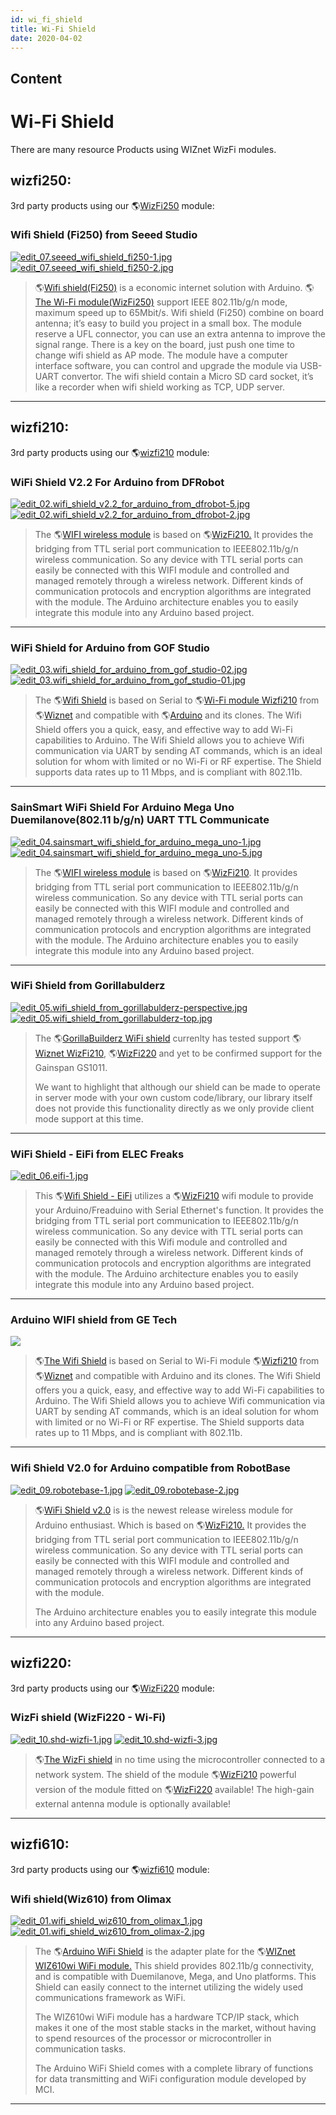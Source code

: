 ```yaml
---
id: wi_fi_shield
title: Wi-Fi Shield
date: 2020-04-02
---
```



## Content
# Wi-Fi Shield

There are many resource Products using WIZnet WizFi modules.

## wizfi250:

3rd party products using our 🌎[WizFi250]()
module:  

### Wifi Shield (Fi250) from Seeed Studio

[![edit\_07.seeed\_wifi\_shield\_fi250-1.jpg](/oshw_using_wiznet/wifi/edit_07.seeed_wifi_shield_fi250-1.jpg)](http://www.seeedstudio.com/depot/Wifi-Shield-Fi250-p-1719.html?cPath=19_20)
[![edit\_07.seeed\_wifi\_shield\_fi250-2.jpg](/oshw_using_wiznet/wifi/edit_07.seeed_wifi_shield_fi250-2.jpg)](http://www.seeedstudio.com/depot/Wifi-Shield-Fi250-p-1719.html?cPath=19_20)

> 🌎[Wifi
> shield(Fi250)](http://www.seeedstudio.com/depot/Wifi-Shield-Fi250-p-1719.html?cPath=19_20)
> is a economic internet solution with Arduino. 🌎[The Wi-Fi
> module(WizFi250)](/products/wizfi250/start) support IEEE 802.11b/g/n
> mode, maximum speed up to 65Mbit/s. Wifi shield (Fi250) combine on
> board antenna; it’s easy to build you project in a small box. The
> module reserve a UFL connector, you can use an extra antenna to
> improve the signal range. There is a key on the board, just push one
> time to change wifi shield as AP mode. The module have a computer
> interface software, you can control and upgrade the module via
> USB-UART convertor. The wifi shield contain a Micro SD card socket,
> it’s like a recorder when wifi shield working as TCP, UDP server.

-----
## wizfi210:

3rd party products using our
🌎[wizfi210](http://wiznet.co.kr/sub_modules/en/product/Product_Detail.asp?cate1=5&cate2=43&cate3=0&pid=1132)
module:  

### WiFi Shield V2.2 For Arduino from DFRobot

[![edit\_02.wifi\_shield\_v2.2\_for\_arduino\_from\_dfrobot-5.jpg](/oshw_using_wiznet/wifi/edit_02.wifi_shield_v2.2_for_arduino_from_dfrobot-5.jpg)](http://www.dfrobot.com/index.php?route=product/product&product_id=548#.UzzQSpaweUm)
[![edit\_02.wifi\_shield\_v2.2\_for\_arduino\_from\_dfrobot-2.jpg](/oshw_using_wiznet/wifi/edit_02.wifi_shield_v2.2_for_arduino_from_dfrobot-2.jpg)](http://www.dfrobot.com/index.php?route=product/product&product_id=548#.UzzQSpaweUm)

> The 🌎[WIFI wireless
> module](http://www.dfrobot.com/index.php?route=product/product&product_id=548#.UzzQSpaweUm)
> is based on
> 🌎[WizFi210.](http://wiznet.co.kr/sub_modules/en/product/Product_Detail.asp?cate1=5&cate2=43&cate3=0&pid=1132)
> It provides the bridging from TTL serial port communication to
> IEEE802.11b/g/n wireless communication. So any device with TTL serial
> ports can easily be connected with this WIFI module and controlled and
> managed remotely through a wireless network. Different kinds of
> communication protocols and encryption algorithms are integrated with
> the module. The Arduino architecture enables you to easily integrate
> this module into any Arduino based project.

-----

### WiFi Shield for Arduino from GOF Studio

[![edit\_03.wifi\_shield\_for\_arduino\_from\_gof\_studio-02.jpg](/oshw_using_wiznet/wifi/edit_03.wifi_shield_for_arduino_from_gof_studio-02.jpg)](http://www.geekonfire.com/index.php?main_page=product_info&cPath=7_48&products_id=83&zenid=t0m9tqgkchfqumt47bh2rcp163)
[![edit\_03.wifi\_shield\_for\_arduino\_from\_gof\_studio-01.jpg](/oshw_using_wiznet/wifi/edit_03.wifi_shield_for_arduino_from_gof_studio-01.jpg)](http://www.geekonfire.com/index.php?main_page=product_info&cPath=7_48&products_id=83&zenid=t0m9tqgkchfqumt47bh2rcp163)

> The 🌎[Wifi
> Shield](http://www.geekonfire.com/index.php?main_page=product_info&cPath=7_48&products_id=83&zenid=t0m9tqgkchfqumt47bh2rcp163)
> is based on Serial to 🌎[Wi-Fi module
> Wizfi210](http://wiznet.co.kr/sub_modules/en/product/Product_Detail.asp?cate1=5&cate2=43&cate3=0&pid=1132)
> from 🌎[Wiznet](http://wiznet.co.kr/Sub_Modules/en/) and compatible with
> 🌎[Arduino](http://arduino.cc/) and its clones. The Wifi Shield offers
> you a quick, easy, and effective way to add Wi-Fi capabilities to
> Arduino. The Wifi Shield allows you to achieve Wifi communication via
> UART by sending AT commands, which is an ideal solution for whom with
> limited or no Wi-Fi or RF expertise. The Shield supports data rates up
> to 11 Mbps, and is compliant with 802.11b.

-----
### SainSmart WiFi Shield For Arduino Mega Uno Duemilanove(802.11 b/g/n) UART TTL Communicate

[![edit\_04.sainsmart\_wifi\_shield\_for\_arduino\_mega\_uno-1.jpg](/oshw_using_wiznet/wifi/edit_04.sainsmart_wifi_shield_for_arduino_mega_uno-1.jpg)](http://www.sainsmart.com/sainsmart-wifi-shield-802-11b-g-for-arduino-mega-uno-duemilanove.html)
[![edit\_04.sainsmart\_wifi\_shield\_for\_arduino\_mega\_uno-5.jpg](/oshw_using_wiznet/wifi/edit_04.sainsmart_wifi_shield_for_arduino_mega_uno-5.jpg)](http://www.sainsmart.com/sainsmart-wifi-shield-802-11b-g-for-arduino-mega-uno-duemilanove.html)

> The 🌎[WIFI wireless
> module](http://www.sainsmart.com/sainsmart-wifi-shield-802-11b-g-for-arduino-mega-uno-duemilanove.html)
> is based on
> 🌎[WizFi210](http://wiznet.co.kr/sub_modules/en/product/Product_Detail.asp?cate1=5&cate2=43&cate3=0&pid=1132).
> It provides bridging from TTL serial port communication to
> IEEE802.11b/g/n wireless communication. So any device with TTL serial
> ports can easily be connected with this WIFI module and controlled and
> managed remotely through a wireless network. Different kinds of
> communication protocols and encryption algorithms are integrated with
> the module. The Arduino architecture enables you to easily integrate
> this module into any Arduino based project.

-----

### WiFi Shield from Gorillabulderz

[![edit\_05.wifi\_shield\_from\_gorillabulderz-perspective.jpg](/oshw_using_wiznet/wifi/edit_05.wifi_shield_from_gorillabulderz-perspective.jpg)](https://www.gorilladistribution.com.au/product/wifishield/)
[![edit\_05.wifi\_shield\_from\_gorillabulderz-top.jpg](/oshw_using_wiznet/wifi/edit_05.wifi_shield_from_gorillabulderz-top.jpg)](https://www.gorilladistribution.com.au/product/wifishield/)

> The 🌎[GorillaBuilderz WiFi
> shield](https://www.gorilladistribution.com.au/product/wifishield/)
> currenlty has tested support 🌎[Wiznet
> WizFi210](http://wiznet.co.kr/sub_modules/en/product/Product_Detail.asp?cate1=5&cate2=43&cate3=0&pid=1132),
> 🌎[WizFi220](http://wiznet.co.kr/sub_modules/en/product/Product_Detail.asp?cate1=5&cate2=43&cate3=0&pid=1134)
> and yet to be confirmed support for the Gainspan GS1011.
> 
> We want to highlight that although our shield can be made to operate
> in server mode with your own custom code/library, our library itself
> does not provide this functionality directly as we only provide client
> mode support at this time.

-----
### WiFi Shield - EiFi from ELEC Freaks

[![edit\_06.eifi-1.jpg](/oshw_using_wiznet/wifi/edit_06.eifi-1.jpg)](http://www.elecfreaks.com/store/wifi-shield-eifi-p-500.html)

> This 🌎[Wifi Shield -
> EiFi](http://www.elecfreaks.com/store/wifi-shield-eifi-p-500.html)
> utilizes a
> 🌎[WizFi210](http://wiznet.co.kr/sub_modules/en/product/Product_Detail.asp?cate1=5&cate2=43&cate3=0&pid=1132)
> wifi module to provide your Arduino/Freaduino with Serial Ethernet's
> function. It provides the bridging from TTL serial port communication
> to IEEE802.11b/g/n wireless communication. So any device with TTL
> serial ports can easily be connected with this Wifi module and
> controlled and managed remotely through a wireless network. Different
> kinds of communication protocols and encryption algorithms are
> integrated with the module. The Arduino architecture enables you to
> easily integrate this module into any Arduino based project.

-----

### Arduino WIFI shield from GE Tech

[![](/oshw_using_wiznet/wifi/edit_08.getech.jpg)](http://www.geeetech.com/wiki/index.php/Arduino_WIFI_shield)

> 🌎[The Wifi
> Shield](http://www.geeetech.com/wiki/index.php/Arduino_WIFI_shield) is
> based on Serial to Wi-Fi module
> 🌎[Wizfi210](http://wiznet.co.kr/sub_modules/en/product/Product_Detail.asp?cate1=5&cate2=43&cate3=0&pid=1132)
> from 🌎[Wiznet](http://wiznet.co.kr/sub_modules/en/) and compatible with
> Arduino and its clones. The Wifi Shield offers you a quick, easy, and
> effective way to add Wi-Fi capabilities to Arduino. The Wifi Shield
> allows you to achieve Wifi communication via UART by sending AT
> commands, which is an ideal solution for whom with limited or no Wi-Fi
> or RF expertise. The Shield supports data rates up to 11 Mbps, and is
> compliant with 802.11b.

-----

### Wifi Shield V2.0 for Arduino compatible from RobotBase

[![edit\_09.robotebase-1.jpg](/oshw_using_wiznet/wifi/edit_09.robotebase-1.jpg)](http://robotbase.en.alibaba.com/product/1263925434-210608942/Wifi_Shield_V2_0_for_Arduino_compatible.html)
[![edit\_09.robotebase-2.jpg](/oshw_using_wiznet/wifi/edit_09.robotebase-2.jpg)](http://robotbase.en.alibaba.com/product/1263925434-210608942/Wifi_Shield_V2_0_for_Arduino_compatible.html)

> 🌎[WiFi Shield
> v2.0](http://robotbase.en.alibaba.com/product/1263925434-210608942/Wifi_Shield_V2_0_for_Arduino_compatible.html)
> is is the newest release wireless module for Arduino enthusiast. Which
> is based on
> 🌎[WizFi210.](http://wiznet.co.kr/sub_modules/en/product/Product_Detail.asp?cate1=5&cate2=43&cate3=0&pid=1132)
> It provides the bridging from TTL serial port communication to
> IEEE802.11b/g/n wireless communication. So any device with TTL serial
> ports can easily be connected with this WIFI module and controlled and
> managed remotely through a wireless network. Different kinds of
> communication protocols and encryption algorithms are integrated with
> the module.
> 
> The Arduino architecture enables you to easily integrate this module
> into any Arduino based project.

-----
## wizfi220:

3rd party products using our
🌎[WizFi220](http://wiznet.co.kr/sub_modules/en/product/Product_Detail.asp?cate1=5&cate2=43&cate3=0&pid=1134)
module:  

### WizFi shield (WizFi220 - Wi-Fi)

[![edit\_10.shd-wizfi-1.jpg](/oshw_using_wiznet/wifi/edit_10.shd-wizfi-1.jpg)](http://shop.tavir.hu/product_info.php/fedpanelshield-wizfi-shield-wizfi220-wifi-p-100)
[![edit\_10.shd-wizfi-3.jpg](/oshw_using_wiznet/wifi/edit_10.shd-wizfi-3.jpg)](http://shop.tavir.hu/product_info.php/fedpanelshield-wizfi-shield-wizfi220-wifi-p-100)

> 🌎[The WizFi
> shield](http://shop.tavir.hu/product_info.php/fedpanelshield-wizfi-shield-wizfi220-wifi-p-100)
> in no time using the microcontroller connected to a network system.
> The shield of the module
> 🌎[WizFi210](http://wiznet.co.kr/sub_modules/en/product/Product_Detail.asp?cate1=5&cate2=43&cate3=0&pid=1132)
> powerful version of the module fitted on
> 🌎[WizFi220](http://wiznet.co.kr/sub_modules/en/product/Product_Detail.asp?cate1=5&cate2=43&cate3=0&pid=1134)
> available\! The high-gain external antenna module is optionally
> available\!

-----

## wizfi610:

3rd party products using our
🌎[wizfi610](http://wiznet.co.kr/sub_modules/en/product/Product_Detail.asp?cate1=5&cate2=43&cate3=0&pid=1055)
module:  

### Wifi shield(Wiz610) from Olimax

[![edit\_01.wifi\_shield\_wiz610\_from\_olimax\_1.jpg](/oshw_using_wiznet/wifi/edit_01.wifi_shield_wiz610_from_olimax_1.jpg)](http://www.olimex.cl/product_info.php?products_id=768&product__name=Arduino_WiFi_Shield_%28WIZ610%29&language=en)
[![edit\_01.wifi\_shield\_wiz610\_from\_olimax-2.jpg](/oshw_using_wiznet/wifi/edit_01.wifi_shield_wiz610_from_olimax-2.jpg)](http://www.olimex.cl/product_info.php?products_id=768&product__name=Arduino_WiFi_Shield_%28WIZ610%29&language=en)

> The 🌎[Arduino WiFi
> Shield](http://www.olimex.cl/product_info.php?products_id=768&product__name=Arduino_WiFi_Shield_%28WIZ610%29&language=en)
> is the adapter plate for the 🌎[WIZnet WIZ610wi WiFi
> module.](http://wiznet.co.kr/sub_modules/en/product/Product_Detail.asp?cate1=5&cate2=43&cate3=0&pid=1020)
> This shield provides 802.11b/g connectivity, and is compatible with
> Duemilanove, Mega, and Uno platforms. This Shield can easily connect
> to the internet utilizing the widely used communications framework as
> WiFi.
> 
> The WIZ610wi WiFi module has a hardware TCP/IP stack, which makes it
> one of the most stable stacks in the market, without having to spend
> resources of the processor or microcontroller in communication tasks.
> 
> The Arduino WiFi Shield comes with a complete library of functions for
> data transmitting and WiFi configuration module developed by MCI.

-----
